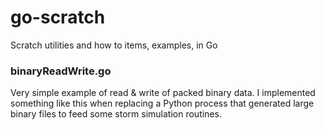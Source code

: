# go-scratch
Scratch utilities and how to items, examples, in Go
### binaryReadWrite.go
Very simple example of read & write of packed binary data.  I implemented something like this when replacing a Python process that generated large binary files to feed some storm simulation routines.  
